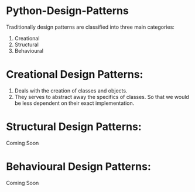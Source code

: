 # Python-Design-Patterns
Traditionally design patterns are classified into three main categories:
1. Creational
2. Structural
3. Behavioural


# Creational Design Patterns:
1. Deals with the creation of classes and objects.
2. They serves to abstract away the specifics of classes. So that we would be less dependent on  their exact implementation.


# Structural Design Patterns:
Coming Soon


# Behavioural Design Patterns:
Coming Soon

